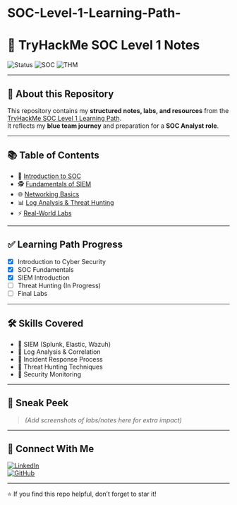 # SOC-Level-1-Learning-Path-
# 🚀 TryHackMe SOC Level 1 Notes

![Status](https://img.shields.io/badge/Status-In_Progress-yellow?style=for-the-badge&logo=github)
![SOC](https://img.shields.io/badge/Role-SOC_Analyst-blue?style=for-the-badge&logo=security)
![THM](https://img.shields.io/badge/TryHackMe-SOC_Level_1-red?style=for-the-badge&logo=tryhackme)

---

## 📌 About this Repository
This repository contains my **structured notes, labs, and resources** from the  
[TryHackMe SOC Level 1 Learning Path](https://tryhackme.com/path/outline/soclevel1).  
It reflects my **blue team journey** and preparation for a **SOC Analyst role**.  

---

## 📚 Table of Contents
- 🔐 [Introduction to SOC](notes/introduction.md)  
- 🕵️ [Fundamentals of SIEM](notes/siem.md)  
- 🌐 [Networking Basics](notes/networking.md)  
- 📊 [Log Analysis & Threat Hunting](notes/log-analysis.md)  
- ⚡ [Real-World Labs](labs/)  

---

## ✅ Learning Path Progress
- [x] Introduction to Cyber Security  
- [x] SOC Fundamentals  
- [x] SIEM Introduction  
- [ ] Threat Hunting (In Progress)  
- [ ] Final Labs  

---

## 🛠 Skills Covered
- 🔹 SIEM (Splunk, Elastic, Wazuh)  
- 🔹 Log Analysis & Correlation  
- 🔹 Incident Response Process  
- 🔹 Threat Hunting Techniques  
- 🔹 Security Monitoring  

---

## 📸 Sneak Peek
> *(Add screenshots of labs/notes here for extra impact)*  

---

## 🤝 Connect With Me
[![LinkedIn](https://img.shields.io/badge/LinkedIn-Anzar_Ahmed-blue?style=for-the-badge&logo=linkedin)](https://www.linkedin.com/in/username)  
[![GitHub](https://img.shields.io/badge/GitHub-Portfolio-black?style=for-the-badge&logo=github)](https://github.com/username)  

---
⭐ If you find this repo helpful, don’t forget to star it!
